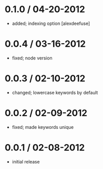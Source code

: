 
0.1.0 / 04-20-2012
==================

  * added; indexing option [alexdeefuse]

0.0.4 / 03-16-2012
==================

  * fixed; node version

0.0.3 / 02-10-2012
==================

  * changed; lowercase keywords by default

0.0.2 / 02-09-2012
==================

  * fixed; made keywords unique

0.0.1 / 02-08-2012
==================

  * initial release
